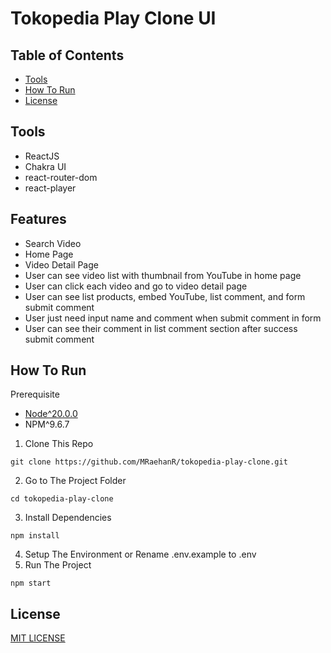 # Tokopedia Play Clone UI

## Table of Contents

- [Tools](#tools)
- [How To Run](#how-to-run)
- [License](#license)

## Tools

- ReactJS
- Chakra UI
- react-router-dom
- react-player

## Features

- Search Video
- Home Page
- Video Detail Page
- User can see video list with thumbnail from YouTube in home page
- User can click each video and go to video detail page
- User can see list products, embed YouTube, list comment, and form submit comment
- User just need input name and comment when submit comment in form
- User can see their comment in list comment section after success submit comment

## How To Run

Prerequisite

- [Node^20.0.0](https://nodejs.org/en/download/current)
- NPM^9.6.7

1. Clone This Repo

```
git clone https://github.com/MRaehanR/tokopedia-play-clone.git
```

2. Go to The Project Folder

```
cd tokopedia-play-clone
```

3. Install Dependencies

```
npm install
```

4. Setup The Environment or Rename .env.example to .env
5. Run The Project

```
npm start
```

## License

[MIT LICENSE](./LICENSE)
